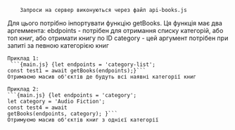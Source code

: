         Запроси на сервер виконуються через файл api-books.js 
Для цього потрібно інпортувати функцію getBooks. Ця функція має два аргеммента: 
ebdpoints - потрібен для отримання списку категорій, або топ книг, або отримати книгу по ID
category - цей аргумент потрібен при запиті за певною категорією книг 
  
    Приклад 1:
     ```{main.js} {let endpoints = 'category-list'; 
    const test1 = await getBooks(endpoints);}```    
    Отримаємо масив об'єктів де будуть всі наявні категорії книг 
    
    Приклад 2:
    ```{main.js} {let endpoints = 'category'; 
    let category = 'Audio Fiction'; 
    const test4 = await
    getBooks(endpoints, category); }```
    Отримуємо масив об'єктів книг з однієї категорії
